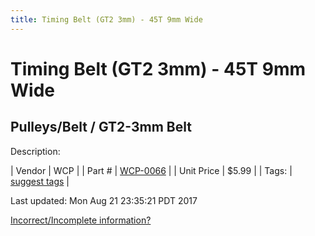 ```yaml
---
title: Timing Belt (GT2 3mm) - 45T 9mm Wide
---
```


# Timing Belt (GT2 3mm) - 45T 9mm Wide
## Pulleys/Belt / GT2-3mm Belt
Description: 	 

| Vendor | WCP | 
| Part # | [WCP-0066](http://www.wcproducts.net/WCP-0066) | 
| Unit Price | $5.99 | 
| Tags: | [suggest tags](https://docs.google.com/forms/d/e/1FAIpQLSeWyY8v3RgOty-MyWmh9U0iivNYN_molChYyS-0U-o-kOAv_g/viewform) | 

Last updated: Mon Aug 21 23:35:21 PDT 2017

 [Incorrect/Incomplete information?](https://docs.google.com/forms/d/e/1FAIpQLSeWyY8v3RgOty-MyWmh9U0iivNYN_molChYyS-0U-o-kOAv_g/viewform)